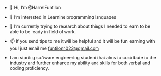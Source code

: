 - 👋 Hi, I’m @HarrelFuntilon
- 👀 I’m interested in Learning programming languages
- 🌱 I’m currently trying to research about things I needed to learn to be able to be ready in field of work.
- 📫 If you send tips to me it will be helpful and it will be fun learning with you! just email me funtilonh023@gmail.com

- I am starting software engineering student that aims to contribute to the industry and further enhance my ability and skills for both verbal and coding proficiency.
<!---
HarrelFuntilon/HarrelFuntilon is a ✨ special ✨ repository because its `README.md` (this file) appears on your GitHub profile.
You can click the Preview link to take a look at your changes.
--->
